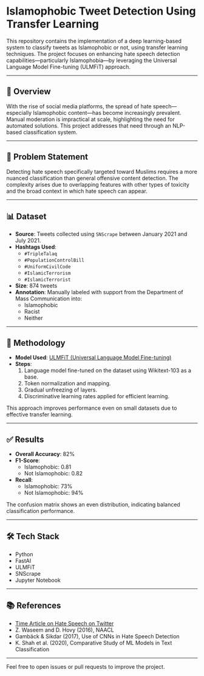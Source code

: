 # Islamophobic Tweet Detection Using Transfer Learning

This repository contains the implementation of a deep learning-based system to classify tweets as Islamophobic or not, using transfer learning techniques. The project focuses on enhancing hate speech detection capabilities—particularly Islamophobia—by leveraging the Universal Language Model Fine-tuning (ULMFiT) approach.


---

## 🧾 Overview

With the rise of social media platforms, the spread of hate speech—especially Islamophobic content—has become increasingly prevalent. Manual moderation is impractical at scale, highlighting the need for automated solutions. This project addresses that need through an NLP-based classification system.

---

## 📌 Problem Statement

Detecting hate speech specifically targeted toward Muslims requires a more nuanced classification than general offensive content detection. The complexity arises due to overlapping features with other types of toxicity and the broad context in which hate speech can appear.

---

## 📊 Dataset

- **Source**: Tweets collected using `SNScrape` between January 2021 and July 2021.
- **Hashtags Used**:
  - `#TripleTalaq`
  - `#PopulationControlBill`
  - `#UniformCivilCode`
  - `#IslamicTerrorism`
  - `#IslamicTerrorist`
- **Size**: 874 tweets
- **Annotation**: Manually labeled with support from the Department of Mass Communication into:
  - Islamophobic
  - Racist
  - Neither

---

## 🧠 Methodology

- **Model Used**: [ULMFiT (Universal Language Model Fine-tuning)](https://arxiv.org/abs/1801.06146)
- **Steps**:
  1. Language model fine-tuned on the dataset using Wikitext-103 as a base.
  2. Token normalization and mapping.
  3. Gradual unfreezing of layers.
  4. Discriminative learning rates applied for efficient learning.
  
This approach improves performance even on small datasets due to effective transfer learning.

---

## ✅ Results

- **Overall Accuracy**: 82%
- **F1-Score**:
  - Islamophobic: 0.81
  - Not Islamophobic: 0.82
- **Recall**:
  - Islamophobic: 73%
  - Not Islamophobic: 94%

The confusion matrix shows an even distribution, indicating balanced classification performance.


---

## 🛠️ Tech Stack

- Python
- FastAI
- ULMFiT
- SNScrape
- Jupyter Notebook

---

## 📚 References

- [Time Article on Hate Speech on Twitter](https://time.com/6080324/twitterhate-speech-penalties/)
- Z. Waseem and D. Hovy (2016), NAACL
- Gambäck & Sikdar (2017), Use of CNNs in Hate Speech Detection
- K. Shah et al. (2020), Comparative Study of ML Models in Text Classification


---

Feel free to open issues or pull requests to improve the project.
